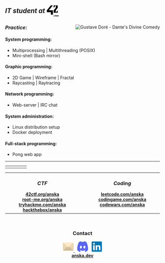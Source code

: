 <h2><em><strong>IT student at <img align="center"src="asset/42/42paris.svg" width="40" height="40" ></em></strong></h2>
<div>
  <img align="right" src="asset/gustavedore.gif" title="Gustave Doré - Dante's Divine Comedy" alt="Gustave Doré - Dante's Divine Comedy">
  <div>
    <h3 align="left"><em><strong>Practice:</em></strong></h3>
    <h4><strong>System programming:</strong></h4>
    <ul>
      <li>Multiprocessing | Multithreading (POSIX)</li>
      <li>Mini-shell (Bash mirror)</li>
    </ul>
    <h4><strong>Graphic programming:</strong></h4>
    <ul>
      <li>2D Game | Wireframe | Fractal</li>
      <li>Raycasting | Raytracing</li>
    </ul>
    <h4><strong>Network programming:</strong></h4>
    <ul>
      <li>Web-server | IRC chat</li>
    </ul>
    <h4><strong>System administration:</strong></h4>
    <ul>
      <li>Linux distribution setup</li>
      <li>Docker deployment</li>
    </ul>
    <h4><strong>Full-stack programming:</strong></h4>
    <ul>
      <li>Pong web app</li>
    </ul>
    <hr>
  </div>
</div>
<div>
</table>
<div>
    <table>
    <td width="20%">
    </td>
    </table>
</div>
<div>
  <div>
    <table>
    <td align="center" valign="top" width="25%">
    <h3><em><strong>CTF</strong></em></h3>
    <a href="https://www.42ctf.org/en/accounts/profile/anska?"><strong>42ctf.org/anska</strong></a>
    <br>
    <a href="https://www.root-me.org/anska"><strong>root-me.org/anska</strong></a>
    <br>
    <a href="https://tryhackme.com/p/anska"><strong>tryhackme.com/anska</strong></a>
    <br>
    <a href="https://app.hackthebox.com/profile/overview"><strong>hackthebox/anska</strong></a>
    <br>
    </td>
    <td align="center"width="1%">
    </td>
    <td align="center" valign="top" width="25%">
    <h3><em><strong>Coding</strong></em></h3>
    <a href="https://leetcode.com/u/anska_/"><strong>leetcode.com/anska</strong></a>
    <br>
    <a href="https://www.codingame.com/profile/6160140ea161f06ea18df960622d480e6694884"><strong>codingame.com/anska</strong></a>
    <br>
    <a href="https://www.codewars.com/users/anska"><strong>codewars.com/anska</strong></a>
    <br>
    </td>
    </table>
  </div>
</div>
<div align="center">
<br>
<div align="center">
  <h3><strong>Contact</strong></h3>
  <a href="mailto:algadea@student.42.fr" target="_blank">
    <img src="asset/contact/email-svgrepo-com.svg" title="algadea@student.42.fr" alt="algadea@student.42.fr" width="35" height="35">
  </a>
  &nbsp;
  <img src="asset/contact/discord-mark-blue.svg" title="anska_" alt="Discord: anska_" width="35" height="35">
  &nbsp;
  <a href="https://www.linkedin.com/in/alexandre-gadea/">
    <img src="asset/contact/linkedin-original.svg" title="https://www.linkedin.com/in/alexandre-gadea/" alt="LinkedIn: https://www.linkedin.com/in/alexandre-gadea/"  width="35" height="35">
  </a>
</div>
<div align="center">
  <a href="https://anska.dev"><strong>anska.dev</strong></a>
</div>